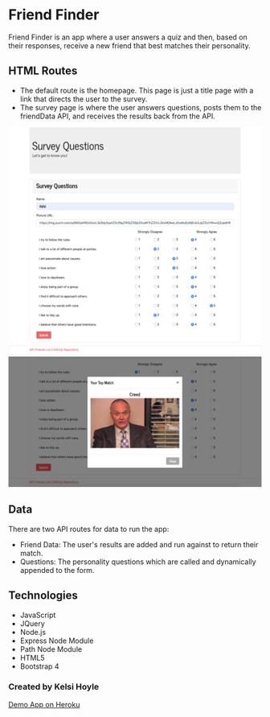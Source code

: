 #  Friend Finder

Friend Finder is an app where a user answers a quiz and then, based on their responses, receive a new friend that best matches their personality. 

## HTML Routes

* The default route is the homepage. This page is just a title page with a link that directs the user to the survey.
* The survey page is where the user answers questions, posts them to the friendData API, and receives the results back from the API.
<img src="./readmePhotos/survey.png" alt="Survey Page Display">
<img src="./readmePhotos/results.png" alt="Results Example">

##  Data

There are two API routes for data to run the app:
* Friend Data: The user's results are added and run against to return their match.
* Questions: The personality questions which are called and dynamically appended to the form.

## Technologies

* JavaScript
* JQuery
* Node.js
* Express Node Module
* Path Node Module
* HTML5
* Bootstrap 4

### Created by Kelsi Hoyle

[Demo App on Heroku](https://young-falls-67340.herokuapp.com/)